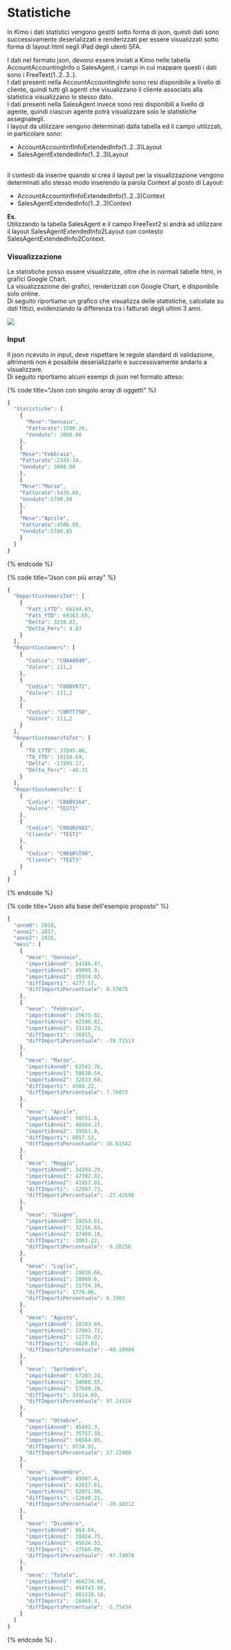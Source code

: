 # Statistiche

In Kimo i dati statistici vengono gestiti sotto forma di json, questi dati sono successivamente deserializzati e renderizzati per essere visualizzati sotto forma di layout html negli iPad degli utenti SFA.

I dati nel formato json, devono essere inviati a Kimo nelle tabella AccountAccountingInfo o SalesAgent, i campi in cui mappare questi i dati sono i FreeText(1..2..3..). \
I dati presenti nella AccountAccountingInfo sono resi disponibile a livello di cliente, quindi tutti gli agenti che visualizzano il cliente associato alla statistica visualizzano lo stesso dato.\
I dati presenti nella SalesAgent invece sono resi disponibili a livello di agente, quindi ciascun agente potrà visualizzare solo le statistiche assegnategli.\
I layout da utilizzare vengono determinati dalla tabella ed il campo utilizzati, in particolare sono: &#x20;

* &#x20;AccountAccountinfInfoExtendedInfo(1..2..3)Layout&#x20;
* SalesAgentExtendedInfo(1..2..3)Layout

\
Il contesti da inserire quando si crea il layout per la visualizzazione vengono determinati allo stesso modo inserendo la parola Context al posto di Layout: &#x20;

* AccountAccountinfInfoExtendedInfo(1..2..3)Context
* SalesAgentExtendedInfo(1..2..3)Context

**Es**.\
Utilizzando la tabella SalesAgent e il campo FreeText2 si andrà ad utilizzare il layout SalesAgentExtendedInfo2Layout con contesto SalesAgentExtendedInfo2Context.

### Visualizzazione

Le statistiche posso essere visualizzate, oltre che in normali tabelle html, in grafici Google Chart.\
La visualizzazione dei grafici, renderizzati con Google Chart, è disponibile solo online. \
Di seguito riportiamo un grafico che  visualizza delle statistiche, calcolate su dati fittizi, evidenziando la differenza tra i fatturati degli ultimi 3 anni.

![](../.gitbook/assets/simulator-screen-shot-ipad-6th-generation-2019-09-02-at-09.25.20\_framed.png)

### Input

Il json ricevuto in input, deve rispettare le regole standard di validazione, altrimenti non è possibile deserializzarlo e successivamente andarlo a visualizzare.\
Di seguito riportiamo alcuni esempi di json  nel formato atteso:

{% code title="Json con singolo array di oggetti" %}
```javascript
{
  "Statistiche": [
    {
      "Mese":"Gennaio",
      "Fatturato":1500.20,
      "Venduto": 2000.00
    },
    {
    "Mese":"Febbraio",
    "Fatturato":2343.34,
    "Venduto": 3000.00
    },
    {
    "Mese":"Marzo",
    "Fatturato":5435.00,
    "Venduto":5790.00
    },
    {
    "Mese":"Aprile",
    "Fatturato":4500.90,
    "Venduto":5700.85
    }
  ]
}
```
{% endcode %}

{% code title="Json con più array" %}
```javascript
{
  "ReportCustomersTot": [
    {
      "Fatt_LYTD": 66144.83,
      "Fatt_YTD": 69363.65,
      "Delta": 3218.82,
      "Delta_Perc": 4.87
    }
  ],
  "ReportCustomers": [
    {
      "Codice": "C0AA8040",
      "Valore": 111,2
    },
    {
      "Codice": "C00BVR72",
      "Valore": 111,2
    },
    {
      "Codice": "C0RTT750",
      "Valore": 111,2
    }
  ],
  "ReportCustomersToTot": [
    {
      "TO_LYTD": 37045.86,
      "TO_YTD": 19150.69,
      "Delta": -17895.17,
      "Delta_Perc": -48.31
    }
  ],
  "ReportCustomersTo": [
    {
      "Codice": "C0ABV364",
      "Valore": "TEST1"
    },
    {
      "Codice": "C00QRV982",
      "Cliente": "TEST2"
    },
    {
      "Codice": "C00$R%T90",
      "Cliente": "TEST3"
    }
  ]
}
```
{% endcode %}

{% code title="Json alla base dell'esempio proposto" %}
```javascript
{
  "anno0": 2018,
  "anno1": 2017,
  "anno2": 2016,
  "mesi": [
    {
      "mese": "Gennaio",
      "importiAnno0": 54186.47,
      "importiAnno1": 49908.9,
      "importiAnno2": 35934.02,
      "diffImporti": 4277.57,
      "diffImportiPercentuale": 8.57075
    },
    {
      "mese": "Febbraio",
      "importiAnno0": 25675.82,
      "importiAnno1": 42590.82,
      "importiAnno2": 33150.23,
      "diffImporti": -16915,
      "diffImportiPercentuale": -39.71513
    },
    {
      "mese": "Marzo",
      "importiAnno0": 62542.76,
      "importiAnno1": 58038.54,
      "importiAnno2": 32833.68,
      "diffImporti": 4504.22,
      "diffImportiPercentuale": 7.76073
    },
    {
      "mese": "Aprile",
      "importiAnno0": 56551.8,
      "importiAnno1": 48494.27,
      "importiAnno2": 39561.8,
      "diffImporti": 8057.53,
      "diffImportiPercentuale": 16.61542
    },
    {
      "mese": "Maggio",
      "importiAnno0": 34394.29,
      "importiAnno1": 47392.02,
      "importiAnno2": 41957.01,
      "diffImporti": -12997.73,
      "diffImportiPercentuale": -27.42598
    },
    {
      "mese": "Giugno",
      "importiAnno0": 29353.61,
      "importiAnno1": 32356.83,
      "importiAnno2": 37400.18,
      "diffImporti": -3003.22,
      "diffImportiPercentuale": -9.28156
    },
    {
      "mese": "Luglio",
      "importiAnno0": 29838.66,
      "importiAnno1": 28060.6,
      "importiAnno2": 31754.39,
      "diffImporti": 1778.06,
      "diffImportiPercentuale": 6.3365
    },
    {
      "mese": "Agosto",
      "importiAnno0": 10183.69,
      "importiAnno1": 17003.72,
      "importiAnno2": 12776.02,
      "diffImporti": -6820.03,
      "diffImportiPercentuale": -40.10904
    },
    {
      "mese": "Settembre",
      "importiAnno0": 67203.24,
      "importiAnno1": 34088.55,
      "importiAnno2": 57688.29,
      "diffImporti": 33114.69,
      "diffImportiPercentuale": 97.14314
    },
    {
      "mese": "Ottobre",
      "importiAnno0": 45492.3,
      "importiAnno1": 35757.39,
      "importiAnno2": 60564.05,
      "diffImporti": 9734.91,
      "diffImportiPercentuale": 27.22488
    },
    {
      "mese": "Novembre",
      "importiAnno0": 49987.4,
      "importiAnno1": 62627.61,
      "importiAnno2": 52071.98,
      "diffImporti": -12640.21,
      "diffImportiPercentuale": -20.18312
    },
    {
      "mese": "Dicembre",
      "importiAnno0": 864.64,
      "importiAnno1": 38424.73,
      "importiAnno2": 45624.53,
      "diffImporti": -37560.09,
      "diffImportiPercentuale": -97.74978
    },
    {
      "mese": "Totale",
      "importiAnno0": 466274.68,
      "importiAnno1": 494743.98,
      "importiAnno2": 481316.18,
      "diffImporti": -28469.3,
      "diffImportiPercentuale": -5.75434
    }
  ]
}
```
{% endcode %}
.